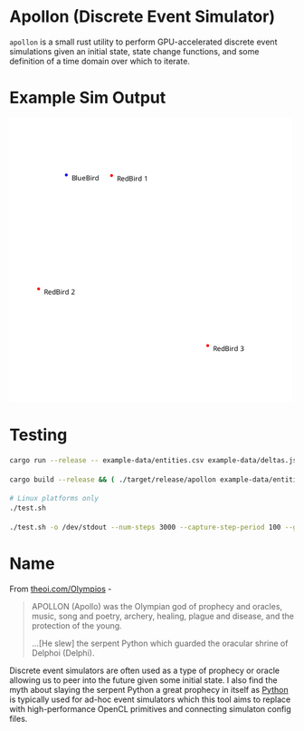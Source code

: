 
# Apollon (Discrete Event Simulator)

`apollon` is a small rust utility to perform GPU-accelerated discrete event simulations
given an initial state, state change functions, and some definition of a time domain over which to iterate.

# Example Sim Output

![Example](example.gif)

# Testing

```bash
cargo run --release -- example-data/entities.csv example-data/deltas.json -n 128

cargo build --release && ( ./target/release/apollon example-data/entities.csv example-data/deltas.json -n 128 -p nvidia ; ./target/release/apollon example-data/entities.csv example-data/deltas.json -n 128 -p intel )

# Linux platforms only
./test.sh

./test.sh -o /dev/stdout --num-steps 3000 --capture-step-period 100 --gis-color-attr color --output-animation-file-path /tmp/a.gif --data-constant red_entity_speed_coef=0.08 && mpv --loop /tmp/a.gif


```

# Name

From [theoi.com/Olympios](https://www.theoi.com/Olympios/Apollon.html) -

> APOLLON (Apollo) was the Olympian god of prophecy and oracles, music, song and poetry, archery, healing, plague and disease, and the protection of the young.
>
> ...[He slew] the serpent Python which guarded the oracular shrine of Delphoi (Delphi).

Discrete event simulators are often used as a type of prophecy or oracle allowing us to peer into the future given some initial state.
I also find the myth about slaying the serpent Python a great prophecy in itself as [Python](https://www.python.org/) is typically used for
ad-hoc event simulators which this tool aims to replace with high-performance OpenCL primitives and connecting simulaton config files.





